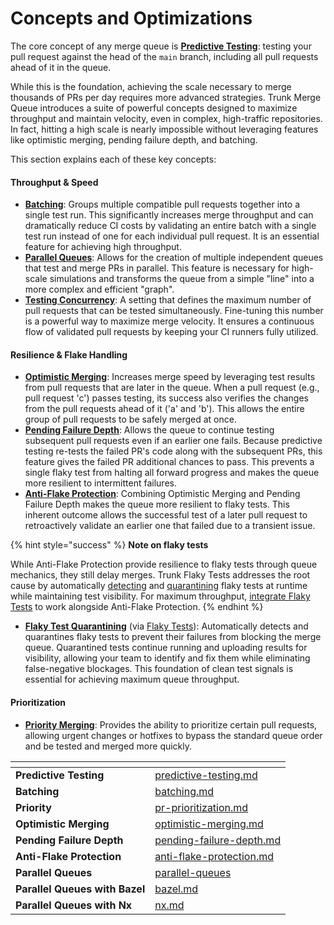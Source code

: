# Concepts and Optimizations

The core concept of any merge queue is [**Predictive Testing**](../concepts/predictive-testing.md): testing your pull request against the head of the `main` branch, including all pull requests ahead of it in the queue.

While this is the foundation, achieving the scale necessary to merge thousands of PRs per day requires more advanced strategies. Trunk Merge Queue introduces a suite of powerful concepts designed to maximize throughput and maintain velocity, even in complex, high-traffic repositories. In fact, hitting a high scale is nearly impossible without leveraging features like optimistic merging, pending failure depth, and batching.

This section explains each of these key concepts:

#### Throughput & Speed

* [**Batching**](../concepts/batching.md): Groups multiple compatible pull requests together into a single test run. This significantly increases merge throughput and can dramatically reduce CI costs by validating an entire batch with a single test run instead of one for each individual pull request. It is an essential feature for achieving high throughput.
* [**Parallel Queues**](parallel-queues/): Allows for the creation of multiple independent queues that test and merge PRs in parallel. This feature is necessary for high-scale simulations and transforms the queue from a simple "line" into a more complex and efficient "graph".
* [**Testing Concurrency**](../managing-merge-queue/advanced-settings.md#testing-concurrency): A setting that defines the maximum number of pull requests that can be tested simultaneously. Fine-tuning this number is a powerful way to maximize merge velocity. It ensures a continuous flow of validated pull requests by keeping your CI runners fully utilized.

#### Resilience & Flake Handling

* [**Optimistic Merging**](../concepts/optimistic-merging.md): Increases merge speed by leveraging test results from pull requests that are later in the queue. When a pull request (e.g., pull request 'c') passes testing, its success also verifies the changes from the pull requests ahead of it ('a' and 'b'). This allows the entire group of pull requests to be safely merged at once.
* [**Pending Failure Depth**](../concepts/pending-failure-depth.md): Allows the queue to continue testing subsequent pull requests even if an earlier one fails. Because predictive testing re-tests the failed PR's code along with the subsequent PRs, this feature gives the failed PR additional chances to pass. This prevents a single flaky test from halting all forward progress and makes the queue more resilient to intermittent failures.
* [**Anti-Flake Protection**](../concepts/anti-flake-protection.md): Combining Optimistic Merging and Pending Failure Depth makes the queue more resilient to flaky tests. This inherent outcome allows the successful test of a later pull request to retroactively validate an earlier one that failed due to a transient issue.

{% hint style="success" %}
**Note on flaky tests**

While Anti-Flake Protection provide resilience to flaky tests through queue mechanics, they still delay merges. Trunk Flaky Tests addresses the root cause by automatically [detecting](../../flaky-tests/detection.md) and [quarantining](../../flaky-tests/quarantining.md) flaky tests at runtime while maintaining test visibility. For maximum throughput, [integrate Flaky Tests](../../flaky-tests/get-started/) to work alongside Anti-Flake Protection.
{% endhint %}

* [**Flaky Test Quarantining**](../../flaky-tests/quarantining.md) (via [Flaky Tests](../../flaky-tests/overview.md)): Automatically detects and quarantines flaky tests to prevent their failures from blocking the merge queue. Quarantined tests continue running and uploading results for visibility, allowing your team to identify and fix them while eliminating false-negative blockages. This foundation of clean test signals is essential for achieving maximum queue throughput.

#### Prioritization

* [**Priority Merging**](pr-prioritization.md): Provides the ability to prioritize certain pull requests, allowing urgent changes or hotfixes to bypass the standard queue order and be tested and merged more quickly.



<table data-view="cards"><thead><tr><th></th><th data-hidden data-card-target data-type="content-ref"></th></tr></thead><tbody><tr><td><strong>Predictive Testing</strong></td><td><a href="../concepts/predictive-testing.md">predictive-testing.md</a></td></tr><tr><td><strong>Batching</strong></td><td><a href="../concepts/batching.md">batching.md</a></td></tr><tr><td> <strong>Priority</strong></td><td><a href="pr-prioritization.md">pr-prioritization.md</a></td></tr><tr><td><strong>Optimistic Merging</strong></td><td><a href="../concepts/optimistic-merging.md">optimistic-merging.md</a></td></tr><tr><td><strong>Pending Failure Depth</strong></td><td><a href="../concepts/pending-failure-depth.md">pending-failure-depth.md</a></td></tr><tr><td><strong>Anti-Flake Protection</strong></td><td><a href="../concepts/anti-flake-protection.md">anti-flake-protection.md</a></td></tr><tr><td><strong>Parallel Queues</strong></td><td><a href="parallel-queues/">parallel-queues</a></td></tr><tr><td><strong>Parallel Queues with Bazel</strong></td><td><a href="parallel-queues/bazel.md">bazel.md</a></td></tr><tr><td><strong>Parallel Queues with Nx</strong></td><td><a href="parallel-queues/nx.md">nx.md</a></td></tr></tbody></table>
